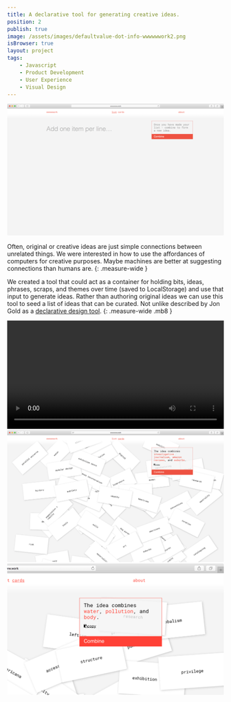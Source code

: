 ```yaml
---
title: A declarative tool for generating creative ideas.
position: 2
publish: true
image: /assets/images/defaultvalue-dot-info-wwwwwwork2.png
isBrowser: true
layout: project
tags:
    - Javascript
    - Product Development
    - User Experience
    - Visual Design
---
```


<img src="/assets/images/defaultvalue-dot-info-wwwwwwork1.png" alt="alt text" class="shadow mb8" />

Often, original or creative ideas are just simple connections between unrelated things. We were interested in how to use the affordances of computers for creative purposes. Maybe machines are better at suggesting connections than humans are.
{: .measure-wide }

We created a tool that could act as a container for holding bits, ideas, phrases, scraps, and themes over time (saved to LocalStorage) and use that input to generate ideas. Rather than authoring original ideas we can use this tool to seed a list of ideas that can be curated. Not unlike described by Jon Gold as a [declarative design tool](http://www.jon.gold/2016/06/declarative-design-tools/ ).
{: .measure-wide .mb8 }

<video autoplay="autoplay" loop="loop" width="100%" class="shadow mb8">
  <source src="/assets/images/defaultvalue-dot-info-wwwwwwork4.mp4" type="video/mp4" />
</video>

<img src="/assets/images/defaultvalue-dot-info-wwwwwwork2.png" alt="alt text" class="shadow mb8" />

<img src="/assets/images/defaultvalue-dot-info-wwwwwwork3.gif" alt="alt text" class="shadow mb8" />
